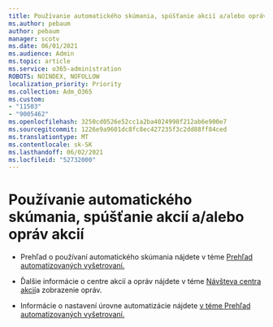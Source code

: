 ```yaml
---
title: Používanie automatického skúmania, spúšťanie akcií a/alebo opráv akcií
ms.author: pebaum
author: pebaum
manager: scotv
ms.date: 06/01/2021
ms.audience: Admin
ms.topic: article
ms.service: o365-administration
ROBOTS: NOINDEX, NOFOLLOW
localization_priority: Priority
ms.collection: Adm_O365
ms.custom:
- "11503"
- "9005462"
ms.openlocfilehash: 3250cd0526e52cc1a2ba4024998f212ab6e900e7
ms.sourcegitcommit: 1226e9a9601dc8fc8ec427235f3c2dd88ff84ced
ms.translationtype: MT
ms.contentlocale: sk-SK
ms.lasthandoff: 06/02/2021
ms.locfileid: "52732000"
---
```

# <a name="using-automated-investigation-executing-actions-andor-remediation-actions"></a>Používanie automatického skúmania, spúšťanie akcií a/alebo opráv akcií

- Prehľad o používaní automatického skúmania nájdete v téme [Prehľad automatizovaných vyšetrovaní.](/microsoft-365/security/defender-endpoint/automated-investigations)

- Ďalšie informácie o centre akcií a opráv nájdete v téme [Návšteva centra akcií](/security/defender-endpoint/auto-investigation-action-center)a zobrazenie opráv.

- Informácie o nastavení úrovne automatizácie nájdete [v téme Prehľad automatizovaných vyšetrovaní.](/microsoft-365/security/defender-endpoint/automated-investigations)